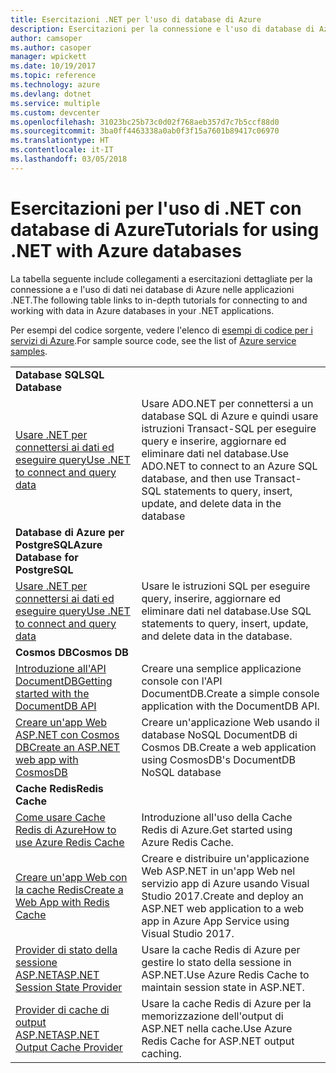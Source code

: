 ```yaml
---
title: Esercitazioni .NET per l'uso di database di Azure
description: Esercitazioni per la connessione e l'uso di database di Azure nelle applicazioni .NET.
author: camsoper
ms.author: casoper
manager: wpickett
ms.date: 10/19/2017
ms.topic: reference
ms.technology: azure
ms.devlang: dotnet
ms.service: multiple
ms.custom: devcenter
ms.openlocfilehash: 31023bc25b73c0d02f768aeb357d7c7b5ccf88d0
ms.sourcegitcommit: 3ba0ff4463338a0ab0f3f15a7601b89417c06970
ms.translationtype: HT
ms.contentlocale: it-IT
ms.lasthandoff: 03/05/2018
---
```

# <a name="tutorials-for-using-net-with-azure-databases"></a><span data-ttu-id="5c805-103">Esercitazioni per l'uso di .NET con database di Azure</span><span class="sxs-lookup"><span data-stu-id="5c805-103">Tutorials for using .NET with Azure databases</span></span>

<span data-ttu-id="5c805-104">La tabella seguente include collegamenti a esercitazioni dettagliate per la connessione a e l'uso di dati nei database di Azure nelle applicazioni .NET.</span><span class="sxs-lookup"><span data-stu-id="5c805-104">The following table links to in-depth tutorials for connecting to and working with data in Azure databases in your .NET applications.</span></span>

<span data-ttu-id="5c805-105">Per esempi del codice sorgente, vedere l'elenco di [esempi di codice per i servizi di Azure](https://azure.microsoft.com/resources/samples/?platform=dotnet).</span><span class="sxs-lookup"><span data-stu-id="5c805-105">For sample source code, see the list of [Azure service samples](https://azure.microsoft.com/resources/samples/?platform=dotnet).</span></span>

| | |
|---|---|
| <span data-ttu-id="5c805-106">**Database SQL**</span><span class="sxs-lookup"><span data-stu-id="5c805-106">**SQL Database**</span></span> ||
| <span data-ttu-id="5c805-107">[Usare .NET per connettersi ai dati ed eseguire query][1]</span><span class="sxs-lookup"><span data-stu-id="5c805-107">[Use .NET to connect and query data][1]</span></span> | <span data-ttu-id="5c805-108">Usare ADO.NET per connettersi a un database SQL di Azure e quindi usare istruzioni Transact-SQL per eseguire query e inserire, aggiornare ed eliminare dati nel database.</span><span class="sxs-lookup"><span data-stu-id="5c805-108">Use ADO.NET to connect to an Azure SQL database, and then use Transact-SQL statements to query, insert, update, and delete data in the database</span></span> | 
| <span data-ttu-id="5c805-109">**Database di Azure per PostgreSQL**</span><span class="sxs-lookup"><span data-stu-id="5c805-109">**Azure Database for PostgreSQL**</span></span> ||
| <span data-ttu-id="5c805-110">[Usare .NET per connettersi ai dati ed eseguire query][2]</span><span class="sxs-lookup"><span data-stu-id="5c805-110">[Use .NET to connect and query data][2]</span></span> | <span data-ttu-id="5c805-111">Usare le istruzioni SQL per eseguire query, inserire, aggiornare ed eliminare dati nel database.</span><span class="sxs-lookup"><span data-stu-id="5c805-111">Use SQL statements to query, insert, update, and delete data in the database.</span></span> | 
| <span data-ttu-id="5c805-112">**Cosmos DB**</span><span class="sxs-lookup"><span data-stu-id="5c805-112">**Cosmos DB**</span></span> ||
| <span data-ttu-id="5c805-113">[Introduzione all'API DocumentDB][4]</span><span class="sxs-lookup"><span data-stu-id="5c805-113">[Getting started with the DocumentDB API][4]</span></span> | <span data-ttu-id="5c805-114">Creare una semplice applicazione console con l'API DocumentDB.</span><span class="sxs-lookup"><span data-stu-id="5c805-114">Create a simple console application with the DocumentDB API.</span></span> | 
| <span data-ttu-id="5c805-115">[Creare un'app Web ASP.NET con Cosmos DB][3]</span><span class="sxs-lookup"><span data-stu-id="5c805-115">[Create an ASP.NET web app with CosmosDB][3]</span></span> | <span data-ttu-id="5c805-116">Creare un'applicazione Web usando il database NoSQL DocumentDB di Cosmos DB.</span><span class="sxs-lookup"><span data-stu-id="5c805-116">Create a web application using CosmosDB's DocumentDB NoSQL database</span></span> | 
| <span data-ttu-id="5c805-117">**Cache Redis**</span><span class="sxs-lookup"><span data-stu-id="5c805-117">**Redis Cache**</span></span> | |
| <span data-ttu-id="5c805-118">[Come usare Cache Redis di Azure][6]</span><span class="sxs-lookup"><span data-stu-id="5c805-118">[How to use Azure Redis Cache][6]</span></span> | <span data-ttu-id="5c805-119">Introduzione all'uso della Cache Redis di Azure.</span><span class="sxs-lookup"><span data-stu-id="5c805-119">Get started using Azure Redis Cache.</span></span> |
| <span data-ttu-id="5c805-120">[Creare un'app Web con la cache Redis][5]</span><span class="sxs-lookup"><span data-stu-id="5c805-120">[Create a Web App with Redis Cache][5]</span></span> | <span data-ttu-id="5c805-121">Creare e distribuire un'applicazione Web ASP.NET in un'app Web nel servizio app di Azure usando Visual Studio 2017.</span><span class="sxs-lookup"><span data-stu-id="5c805-121">Create and deploy an ASP.NET web application to a web app in Azure App Service using Visual Studio 2017.</span></span>  | 
| <span data-ttu-id="5c805-122">[Provider di stato della sessione ASP.NET][7]</span><span class="sxs-lookup"><span data-stu-id="5c805-122">[ASP.NET Session State Provider][7]</span></span> | <span data-ttu-id="5c805-123">Usare la cache Redis di Azure per gestire lo stato della sessione in ASP.NET.</span><span class="sxs-lookup"><span data-stu-id="5c805-123">Use Azure Redis Cache to maintain session state in ASP.NET.</span></span>  | 
| <span data-ttu-id="5c805-124">[Provider di cache di output ASP.NET][8]</span><span class="sxs-lookup"><span data-stu-id="5c805-124">[ASP.NET Output Cache Provider][8]</span></span> | <span data-ttu-id="5c805-125">Usare la cache Redis di Azure per la memorizzazione dell'output di ASP.NET nella cache.</span><span class="sxs-lookup"><span data-stu-id="5c805-125">Use Azure Redis Cache for ASP.NET output caching.</span></span>  | 
 

[1]: /azure/sql-database/sql-database-connect-query-dotnet
[2]: /azure/postgresql/connect-csharp
[3]: /azure/cosmos-db/documentdb-dotnet-application
[4]: /azure/cosmos-db/documentdb-dotnetcore-get-started
[5]: /azure/redis-cache/cache-web-app-howto
[6]: /azure/redis-cache/cache-dotnet-how-to-use-azure-redis-cache
[7]: /azure/redis-cache/cache-aspnet-session-state-provider
[8]: /azure/redis-cache/cache-aspnet-output-cache-provider
